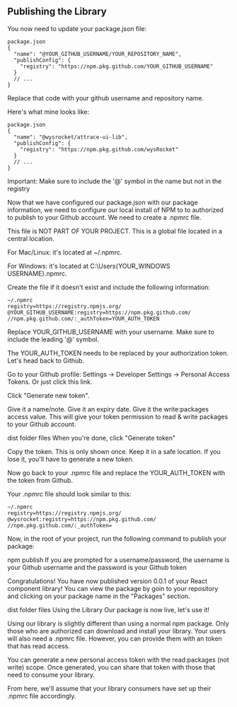 ## Publishing the Library
You now need to update your package.json file:
```
package.json 
{
  "name": "@YOUR_GITHUB_USERNAME/YOUR_REPOSITORY_NAME",
  "publishConfig": {
    "registry": "https://npm.pkg.github.com/YOUR_GITHUB_USERNAME"
  }
  // ...
} 
```
Replace that code with your github username and repository name.

Here's what mine looks like:
```
package.json
{
  "name": "@wysrocket/attrace-ui-lib",
  "publishConfig": {
    "registry": "https://npm.pkg.github.com/wysRocket"
  }
  // ...
}
```
Important: Make sure to include the '@' symbol in the name but not in the registry

Now that we have configured our package.json with our package information, we need to configure our local install of NPM to to authorized to publish to your Github account. We need to create a .npmrc file.

This file is NOT PART OF YOUR PROJECT. This is a global file located in a central location.

For Mac/Linux: it's located at ~/.npmrc.

For Windows: it's located at C:\Users\{YOUR_WINDOWS USERNAME}\.npmrc.

Create the file if it doesn't exist and include the following information:
```
~/.npmrc
registry=https://registry.npmjs.org/
@YOUR_GITHUB_USERNAME:registry=https://npm.pkg.github.com/
//npm.pkg.github.com/:_authToken=YOUR_AUTH_TOKEN
```
Replace YOUR_GITHUB_USERNAME with your username. Make sure to include the leading '@' symbol.

The YOUR_AUTH_TOKEN needs to be replaced by your authorization token. Let's head back to Github.

Go to your Github profile: Settings -> Developer Settings -> Personal Access Tokens. Or just click this link.

Click "Generate new token".

Give it a name/note. Give it an expiry date. Give it the write:packages access value. This will give your token permission to read & write packages to your Github account.


dist folder files
When you're done, click "Generate token"

Copy the token. This is only shown once. Keep it in a safe location. If you lose it, you'll have to generate a new token.

Now go back to your .npmrc file and replace the YOUR_AUTH_TOKEN with the token from Github.

Your .npmrc file should look similar to this:
```
~/.npmrc
registry=https://registry.npmjs.org/
@wysrocket:registry=https://npm.pkg.github.com/
//npm.pkg.github.com/:_authToken=
```
Now, in the root of your project, run the following command to publish your package:

npm publish
If you are prompted for a username/password, the username is your Github username and the password is your Github token

Congratulations! You have now published version 0.0.1 of your React component library! You can view the package by goin to your repository and clicking on your package name in the "Packages" section.


dist folder files
Using the Library
Our package is now live, let's use it!

Using our library is slightly different than using a normal npm package. Only those who are authorized can download and install your library. Your users will also need a .npmrc file. However, you can provide them with an token that has read access.

You can generate a new personal access token with the read:packages (not write) scope. Once generated, you can share that token with those that need to consume your library.

From here, we'll assume that your library consumers have set up their .npmrc file accordingly.

